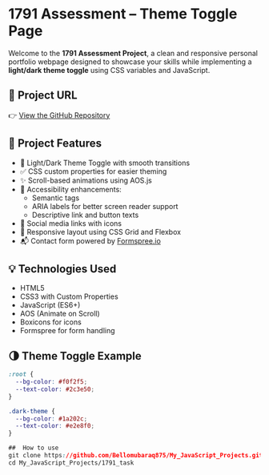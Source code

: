 # 1791 Assessment – Theme Toggle Page

Welcome to the **1791 Assessment Project**, a clean and responsive personal portfolio webpage designed to showcase your skills while implementing a **light/dark theme toggle** using CSS variables and JavaScript.

## 🔗 Project URL

👉 [View the GitHub Repository](https://github.com/Bellomubaraq875/My_JavaScript_Projects/tree/main/1791_task)

## 📌 Project Features

- 🎨 Light/Dark Theme Toggle with smooth transitions
- ✅ CSS custom properties for easier theming
- ✨ Scroll-based animations using AOS.js
- 🧠 Accessibility enhancements:
  - Semantic tags
  - ARIA labels for better screen reader support
  - Descriptive link and button texts
- 🔗 Social media links with icons
- 📱 Responsive layout using CSS Grid and Flexbox
- 📬 Contact form powered by [Formspree.io](https://formspree.io)

## 💡 Technologies Used

- HTML5
- CSS3 with Custom Properties
- JavaScript (ES6+)
- AOS (Animate on Scroll)
- Boxicons for icons
- Formspree for form handling

## 🌗 Theme Toggle Example

```css
:root {
  --bg-color: #f0f2f5;
  --text-color: #2c3e50;
}

.dark-theme {
  --bg-color: #1a202c;
  --text-color: #e2e8f0;
}

##  How to use
git clone https://github.com/Bellomubaraq875/My_JavaScript_Projects.git
cd My_JavaScript_Projects/1791_task
